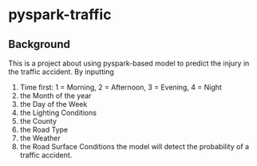 # pyspark-traffic
## Background
This is a project about using pyspark-based model to predict the injury in the traffic accident. By inputting 
1. Time first: 1 = Morning, 2 = Afternoon, 3 = Evening, 4 = Night
2. the Month of the year
3. the Day of the Week
4. the Lighting Conditions
5. the County
6. the Road Type
7. the Weather
8. the Road Surface Conditions
the model will detect the probability of a traffic accident.
